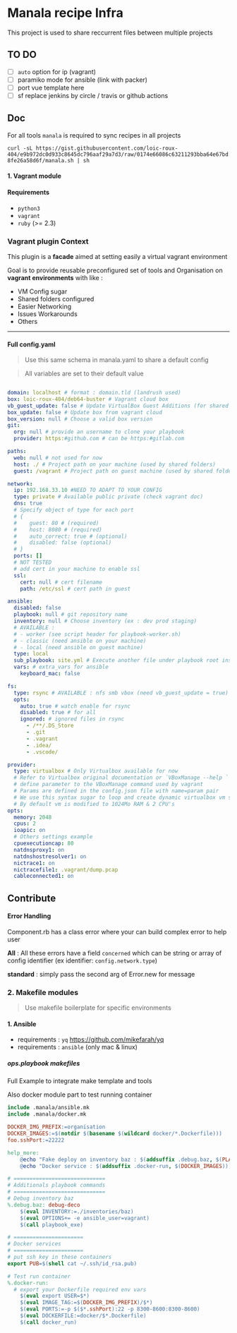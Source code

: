 # Manala recipe Infra

This project is used to share reccurrent files between multiple projects

## TO DO

- [ ] `auto` option for ip (vagrant)
- [ ] paramiko mode for ansible (link with packer)
- [ ] port vue template here
- [ ] sf replace jenkins by circle / travis or github actions

## Doc

For all tools `manala` is required to sync recipes in all projects

`curl -sL https://gist.githubusercontent.com/loic-roux-404/e9b972dc0d933c8645dc796aaf29a7d3/raw/0174e66086c63211293bba64e67bd8fe26a58d6f/manala.sh | sh`

#### 1. Vagrant module

#### Requirements

- `python3`
- `vagrant`
- `ruby` (>= 2.3)

### Vagrant plugin Context

This plugin is a **facade** aimed at setting easily a virtual vagrant environment

Goal is to provide reusable preconfigured set of tools and Organisation on **vagrant environments** with like :

- VM Config sugar
- Shared folders configured
- Easier Networking
- Issues Workarounds
- Others

---

#### Full config.yaml

> Use this same schema in manala.yaml to share a default config

> All variables are set to their default value

```yaml

domain: localhost # format : domain.tld (landrush used)
box: loic-roux-404/deb64-buster # Vagrant cloud box
vb_guest_update: false # Update VirtualBox Guest Additions (for shared folders)
box_update: false # Update box from vagrant cloud
box_version: null # Choose a valid box version
git:
  org: null # provide an username to clone your playbook
  provider: https:#github.com # can be https:#gitlab.com

paths:
  web: null # not used for now
  host: ./ # Project path on your machine (used by shared folders)
  guest: /vagrant # Project path on guest machine (used by shared folders)

network:
  ip: 192.168.33.10 #NEED TO ADAPT TO YOUR CONFIG
  type: private # Available public private (check vagrant doc)
  dns: true
  # Specify object of type for each port
  # {
  #    guest: 80 # (required)
  #    host: 8080 # (required)
  #    auto_correct: true # (optional)
  #    disabled: false (optional)
  # }
  ports: []
  # NOT TESTED
  # add cert in your machine to enable ssl
  ssl:
    cert: null # cert filename
    path: /etc/ssl # cert path in guest

ansible:
  disabled: false
  playbook: null # git repository name
  inventory: null # Choose inventory (ex : dev prod staging)
  # AVAILABLE :
  # - worker (see script header for playbook-worker.sh)
  # - classic (need ansible on your machine)
  # - local (need ansible on guest machine)
  type: local
  sub_playbook: site.yml # Execute another file under playbook root instead of default site.yml
  vars: # extra_vars for ansible
    keyboard_mac: false

fs:
  type: rsync # AVAILABLE : nfs smb vbox (need vb_guest_update = true)
  opts:
    auto: true # watch enable for rsync
    disabled: true # for all
    ignored: # ignored files in rsync
      - /**/.DS_Store
      - .git
      - .vagrant
      - .idea/
      - .vscode/

provider:
  type: virtualbox # Only Virtualbox available for now
  # Refer to Virtualbox original documentation or `VBoxManage --help `
  # define parameter to the VBoxManage command used by vagrant
  # Params are defined in the config.json file with name=param pair
  # We use this syntax sugar to loop and create dynamic virtualbox vm settings
  # By default vm is modified to 1024Mo RAM & 2 CPU's
opts:
  memory: 2048
  cpus: 2
  ioapic: on
  # Others settings example
  cpuexecutioncap: 80
  natdnsproxy1: on
  natdnshostresolver1: on
  nictrace1: on
  nictracefile1: .vagrant/dump.pcap
  cableconnected1: on

```

## Contribute

#### Error Handling

Component.rb has a class error where your can build complex error to help user

**All** : All these errors have a field `concerned`
which can be string or array of config identifier (ex identifier: `config.network.type`)

**standard** : simply pass the second arg of Error.new for message

### 2. Makefile modules

> Use makefile boilerplate for specific environments

#### 1. Ansible

- requirements : `yq` https://github.com/mikefarah/yq
- requirements : `ansible` (only mac & linux)

##### ops.playbook makefiles

Full Example to integrate make template and tools

Also docker module part to test running container

```Makefile
include .manala/ansible.mk
include .manala/docker.mk

DOCKER_IMG_PREFIX:=organisation
DOCKER_IMAGES:=$(notdir $(basename $(wildcard docker/*.Dockerfile)))
foo.sshPort:=22222

help_more:
	@echo "Fake deploy on inventory baz : $(addsuffix .debug.baz, $(PLAYBOOKS))"
	@echo "Docker service : $(addsuffix .docker-run, $(DOCKER_IMAGES)))"

# =============================
# Additionals playbook commands
# =============================
# Debug inventory baz
%.debug.baz: debug-deco
	$(eval INVENTORY:=./inventories/baz)
	$(eval OPTIONS+= -e ansible_user=vagrant)
	$(call playbook_exe)

# ======================
# Docker services
# ======================
# put ssh key in these containers
export PUB=$(shell cat ~/.ssh/id_rsa.pub)

# Test run container
%.docker-run:
  # export your Dockerfile required env vars 
	$(eval export USER=$*)
	$(eval IMAGE_TAG:=$(DOCKER_IMG_PREFIX)/$*)
	$(eval PORTS:=-p $($*.sshPort):22 -p 8300-8600:8300-8600)
	$(eval DOCKERFILE:=docker/$*.Dockerfile)
	$(call docker_run)

```
